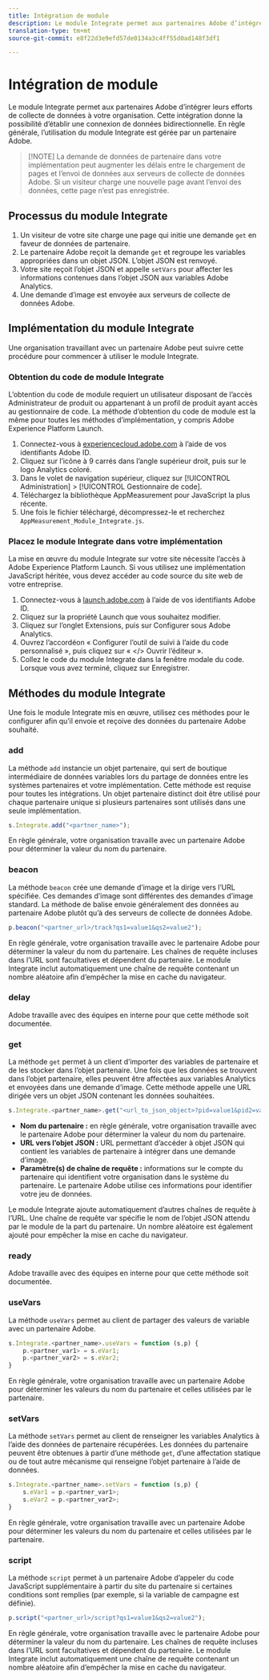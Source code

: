 ```yaml
---
title: Intégration de module
description: Le module Integrate permet aux partenaires Adobe d’intégrer leurs efforts de collecte de données à votre organisation.
translation-type: tm+mt
source-git-commit: e8f22d3e9efd57de0134a3c4ff55d0ad148f3df1

---
```



# Intégration de module

Le module Integrate permet aux partenaires Adobe d’intégrer leurs efforts de collecte de données à votre organisation. Cette intégration donne la possibilité d’établir une connexion de données bidirectionnelle. En règle générale, l’utilisation du module Integrate est gérée par un partenaire Adobe.

> [!NOTE] La demande de données de partenaire dans votre implémentation peut augmenter les délais entre le chargement de pages et l’envoi de données aux serveurs de collecte de données Adobe. Si un visiteur charge une nouvelle page avant l’envoi des données, cette page n’est pas enregistrée.

## Processus du module Integrate

1. Un visiteur de votre site charge une page qui initie une demande `get` en faveur de données de partenaire.
2. Le partenaire Adobe reçoit la demande `get` et regroupe les variables appropriées dans un objet JSON. L’objet JSON est renvoyé.
3. Votre site reçoit l’objet JSON et appelle `setVars` pour affecter les informations contenues dans l’objet JSON aux variables Adobe Analytics.
4. Une demande d’image est envoyée aux serveurs de collecte de données Adobe.

## Implémentation du module Integrate

Une organisation travaillant avec un partenaire Adobe peut suivre cette procédure pour commencer à utiliser le module Integrate.

### Obtention du code de module Integrate

L’obtention du code de module requiert un utilisateur disposant de l’accès Administrateur de produit ou appartenant à un profil de produit ayant accès au gestionnaire de code. La méthode d’obtention du code de module est la même pour toutes les méthodes d’implémentation, y compris Adobe Experience Platform Launch.

1. Connectez-vous à [experiencecloud.adobe.com](https://experiencecloud.adobe.com) à l’aide de vos identifiants Adobe ID.
1. Cliquez sur l’icône à 9 carrés dans l’angle supérieur droit, puis sur le logo Analytics coloré.
1. Dans le volet de navigation supérieur, cliquez sur [!UICONTROL Administration] > [!UICONTROL Gestionnaire de code].
1. Téléchargez la bibliothèque AppMeasurement pour JavaScript la plus récente.
1. Une fois le fichier téléchargé, décompressez-le et recherchez `AppMeasurement_Module_Integrate.js`.

### Placez le module Integrate dans votre implémentation

La mise en œuvre du module Integrate sur votre site nécessite l’accès à Adobe Experience Platform Launch. Si vous utilisez une implémentation JavaScript héritée, vous devez accéder au code source du site web de votre entreprise.

1. Connectez-vous à [launch.adobe.com](https://launch.adobe.com) à l’aide de vos identifiants Adobe ID.
2. Cliquez sur la propriété Launch que vous souhaitez modifier.
3. Cliquez sur l’onglet Extensions, puis sur Configurer sous Adobe Analytics.
4. Ouvrez l’accordéon « Configurer l’outil de suivi à l’aide du code personnalisé », puis cliquez sur « &lt;/> Ouvrir l’éditeur ».
5. Collez le code du module Integrate dans la fenêtre modale du code. Lorsque vous avez terminé, cliquez sur Enregistrer.

## Méthodes du module Integrate

Une fois le module Integrate mis en œuvre, utilisez ces méthodes pour le configurer afin qu’il envoie et reçoive des données du partenaire Adobe souhaité.

### add

La méthode `add` instancie un objet partenaire, qui sert de boutique intermédiaire de données variables lors du partage de données entre les systèmes partenaires et votre implémentation. Cette méthode est requise pour toutes les intégrations. Un objet partenaire distinct doit être utilisé pour chaque partenaire unique si plusieurs partenaires sont utilisés dans une seule implémentation.

```JavaScript
s.Integrate.add("<partner_name>");
```

En règle générale, votre organisation travaille avec un partenaire Adobe pour déterminer la valeur du nom du partenaire.

### beacon

La méthode `beacon` crée une demande d’image et la dirige vers l’URL spécifiée. Ces demandes d’image sont différentes des demandes d’image standard. La méthode de balise envoie généralement des données au partenaire Adobe plutôt qu’à des serveurs de collecte de données Adobe.

```JavaScript
p.beacon("<partner_url>/track?qs1=value1&qs2=value2");
```

En règle générale, votre organisation travaille avec le partenaire Adobe pour déterminer la valeur du nom du partenaire. Les chaînes de requête incluses dans l’URL sont facultatives et dépendent du partenaire. Le module Integrate inclut automatiquement une chaîne de requête contenant un nombre aléatoire afin d’empêcher la mise en cache du navigateur.

### delay

Adobe travaille avec des équipes en interne pour que cette méthode soit documentée.

### get

La méthode `get` permet à un client d’importer des variables de partenaire et de les stocker dans l’objet partenaire. Une fois que les données se trouvent dans l’objet partenaire, elles peuvent être affectées aux variables Analytics et envoyées dans une demande d’image. Cette méthode appelle une URL dirigée vers un objet JSON contenant les données souhaitées.

```JavaScript
s.Integrate.<partner_name>.get("<url_to_json_object>?pid=value1&pid2=value2");
```

* **Nom du partenaire :** en règle générale, votre organisation travaille avec le partenaire Adobe pour déterminer la valeur du nom du partenaire.
* **URL vers l’objet JSON :** URL permettant d’accéder à objet JSON qui contient les variables de partenaire à intégrer dans une demande d’image.
* **Paramètre(s) de chaîne de requête :** informations sur le compte du partenaire qui identifient votre organisation dans le système du partenaire. Le partenaire Adobe utilise ces informations pour identifier votre jeu de données.

Le module Integrate ajoute automatiquement d’autres chaînes de requête à l’URL. Une chaîne de requête var spécifie le nom de l’objet JSON attendu par le module de la part du partenaire. Un nombre aléatoire est également ajouté pour empêcher la mise en cache du navigateur.

### ready

Adobe travaille avec des équipes en interne pour que cette méthode soit documentée.

### useVars

La méthode `useVars` permet au client de partager des valeurs de variable avec un partenaire Adobe.

```JavaScript
s.Integrate.<partner_name>.useVars = function (s,p) {
    p.<partner_var1> = s.eVar1;
    p.<partner_var2> = s.eVar2;
}
```

En règle générale, votre organisation travaille avec un partenaire Adobe pour déterminer les valeurs du nom du partenaire et celles utilisées par le partenaire.

### setVars

La méthode `setVars` permet au client de renseigner les variables Analytics à l’aide des données de partenaire récupérées. Les données du partenaire peuvent être obtenues à partir d’une méthode `get`, d’une affectation statique ou de tout autre mécanisme qui renseigne l’objet partenaire à l’aide de données.

```JavaScript
s.Integrate.<partner_name>.setVars = function (s,p) {
    s.eVar1 = p.<partner_var1>;
    s.eVar2 = p.<partner_var2>;
}
```

En règle générale, votre organisation travaille avec un partenaire Adobe pour déterminer les valeurs du nom du partenaire et celles utilisées par le partenaire.

### script

La méthode `script` permet à un partenaire Adobe d’appeler du code JavaScript supplémentaire à partir du site du partenaire si certaines conditions sont remplies (par exemple, si la variable de campagne est définie).

```JavaScript
p.script("<partner_url>/script?qs1=value1&qs2=value2");
```

En règle générale, votre organisation travaille avec le partenaire Adobe pour déterminer la valeur du nom du partenaire. Les chaînes de requête incluses dans l’URL sont facultatives et dépendent du partenaire. Le module Integrate inclut automatiquement une chaîne de requête contenant un nombre aléatoire afin d’empêcher la mise en cache du navigateur.
